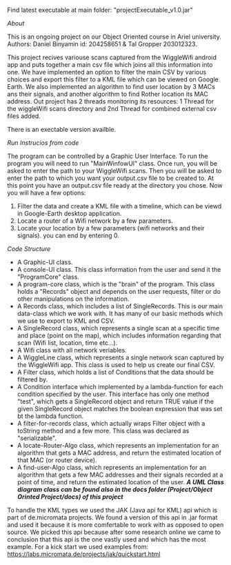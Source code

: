 Find latest executable at main folder: "projectExecutable_v1.0.jar" 

*About*

This is an ongoing project on our Object Oriented course in Ariel university.
Authors: Daniel Binyamin id: 204258651 & Tal Gropper 203012323.

This project recives variouse scans captured from the WiggleWifi android app and puts together a main csv file which joins all this information into one.
We have implemented an option to filter the main CSV by various choices and export this filter to a KML file which can be viewed on Google Earth.
We also implemented an algorithm to find user location by 3 MACs ans their signals, and another algorithm to find Rother location its MAC address.
Out project has 2 threads monitoring its resources:
1 Thread for the wiggleWifi scans directory and 2nd Thread for combined external csv files added.

There is an exectable version availble.

*Run Instrucios from code*

The program can be controlled by a Graphic User Interface.
To run the program you will need to run "MainWinfowUI" class.
Once run, you will be asked to enter the path to your WiggleWifi scans.
Then you will be asked to enter the path to which you want your output.csv file to be created to.
At this point you have an output.csv file ready at the directory you chose.
Now you will have a few options:
1. Filter the data and create a KML file with a timeline, which can be viewd in Google-Earth desktop application.
2. Locate a router of a Wifi network by a few parameters.
3. Locate your location by a few parameters (wifi networks and their signals).
you can end by entering 0.


*Code Structure*
- A Graphic-UI class.
- A console-UI class. This class information from the user and send it the "ProgramCore" class.
- A program-core class, which is the "brain" of the program. This class holds a "Records" object and depends on the user requests, filter or do other manipulations on the information.
- A Records class, which includes a list of SingleRecords. This is our main data-class which we work with. It has many of our basic methods which we use to export to KML and CSV.
- A SingleRecord class, which represents a single scan at a specific time and place (point on the map), which includes information regarding that scan (Wifi list, location, time etc...).
- A Wifi class with all network veriables. 
- A WiggleLine class, which represents a single network scan captured by the WiggleWifi app. This class is used to help us create our final CSV.
- A Filter class, which holds a list of Conditions that the data should be filtered by.
- A Condition interface which implemented by a lambda-function for each condition specified by the user. This interface has only one method "test", which gets a SingleRecord object and return TRUE value if the given SingleRecord object matches the boolean expression that was set bt the lambda function.
- A filter-for-records class, which actually wraps Filter object with a toString method and a few more. This class was declared as "serializable".
- A locate-Router-Algo class, which represents an implementation for an algorithm that gets a MAC address, and return the estimated location of that MAC (or router device).
- A find-user-Algo class, which represents an implementation for an algorithm that gets a few MAC addresses and their signals recorded at a point of time, and return the estimated location of the user.
***A UML ‫‪Class‬‬ diagram class can be found also in the docs folder (Project/Object Orinted Project/docs) of this project***


To handle the KML types we used the JAK (Java api for KML) api which is part of de.micromata projects. We found a version of this api in .jar format and used it because it is more comfertable to work with as opposed to open source. We picked this api because after some research online we came to conclusion that this api is the one vastly used and which has the most example.
For a kick start we used examples from:
https://labs.micromata.de/projects/jak/quickstart.html

